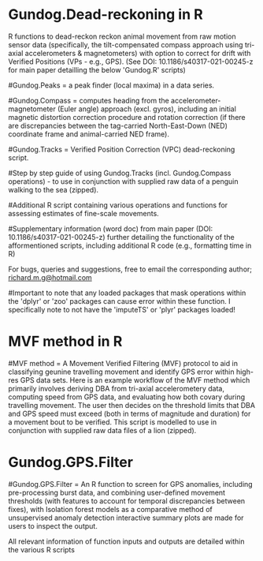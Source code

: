 # Gundog.Dead-reckoning in R 
R functions to dead-reckon reckon animal movement from raw motion sensor data (specifically, the tilt-compensated compass approach using tri-axial accelerometers & magnetometers) with option to correct for drift with Verified Positions (VPs - e.g., GPS). (See DOI: 10.1186/s40317-021-00245-z for main paper detailling the below 'Gundog.R' scripts)

#Gundog.Peaks = a peak finder (local maxima) in a data series.

#Gundog.Compass = computes heading from the accelerometer-magnetometer (Euler angle) approach (excl. gyros), including an initial magnetic distortion correction procedure and rotation correction (if there are discrepancies between the tag-carried North-East-Down (NED) coordinate frame and animal-carried NED frame).

#Gundog.Tracks = Verified Position Correction (VPC) dead-reckoning script.

#Step by step guide of using Gundog.Tracks (incl. Gundog.Compass operations) - to use in conjunction with supplied raw data of a penguin walking to the sea (zipped).

#Additional R script containing various operations and functions for assessing estimates of fine-scale movements.

#Supplementary information (word doc) from main paper (DOI: 10.1186/s40317-021-00245-z) further detailing the functionality of the afformentioned scripts, including additional R code (e.g., formatting time in R)

For bugs, queries and suggestions, free to email the corresponding author; richard.m.g@hotmail.com

#Important to note that any loaded packages that mask operations within the 'dplyr' or 'zoo' packages can cause error within these function. I specifically note to not have the 'imputeTS' or 'plyr' packages loaded!
	
# MVF method in R
#MVF method = A Movement Verified Filtering (MVF) protocol to aid in classifying geunine travelling movement and identify GPS error within high-res GPS data sets. Here is an example workflow of the MVF method which primarily involves deriving DBA from tri-axial accelerometery data, computing speed from GPS data, and evaluating how both covary during travelling movement. The user then decides on the threshold limits that DBA and GPS speed must exceed (both in terms of magnitude and duration) for a movement bout to be verified. This script is modelled to use in conjunction with supplied raw data files of a lion (zipped).

# Gundog.GPS.Filter 
#Gundog.GPS.Filter = An R function to screen for GPS anomalies, including pre-processing burst data, and combining user-defined movement thresholds (with features to account for temporal discrepancies between fixes), with Isolation forest models as a comparative method of unsupervised anomaly detection interactive summary plots are made for users to inspect the output.

All relevant information of function inputs and outputs are detailed within the various R scripts
